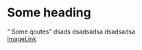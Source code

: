 <h1>Some heading</h1>

<div background-color="red">"
Some qoutes"
dsads
dsadsadsa
dsadsadsa

</div>
<a href="">ImageLink</a>

